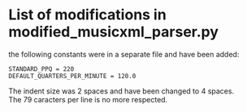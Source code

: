 # List of modifications in modified_musicxml_parser.py

the following constants were in a separate file and have been added:

```
STANDARD_PPQ = 220
DEFAULT_QUARTERS_PER_MINUTE = 120.0
```

The indent size was 2 spaces and have been changed to 4 spaces.  
The 79 caracters per line is no more respected.
